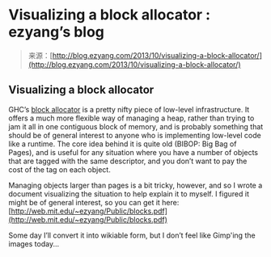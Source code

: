 <!--yml
category: 未分类
date: 2024-07-01 18:17:16
-->

# Visualizing a block allocator : ezyang’s blog

> 来源：[http://blog.ezyang.com/2013/10/visualizing-a-block-allocator/](http://blog.ezyang.com/2013/10/visualizing-a-block-allocator/)

## Visualizing a block allocator

GHC’s [block allocator](http://ghc.haskell.org/trac/ghc/wiki/Commentary/Rts/Storage/BlockAlloc) is a pretty nifty piece of low-level infrastructure. It offers a much more flexible way of managing a heap, rather than trying to jam it all in one contiguous block of memory, and is probably something that should be of general interest to anyone who is implementing low-level code like a runtime. The core idea behind it is quite old (BIBOP: Big Bag of Pages), and is useful for any situation where you have a number of objects that are tagged with the same descriptor, and you don’t want to pay the cost of the tag on each object.

Managing objects larger than pages is a bit tricky, however, and so I wrote a document visualizing the situation to help explain it to myself. I figured it might be of general interest, so you can get it here: [http://web.mit.edu/~ezyang/Public/blocks.pdf](http://web.mit.edu/~ezyang/Public/blocks.pdf)

Some day I’ll convert it into wikiable form, but I don’t feel like Gimp'ing the images today...